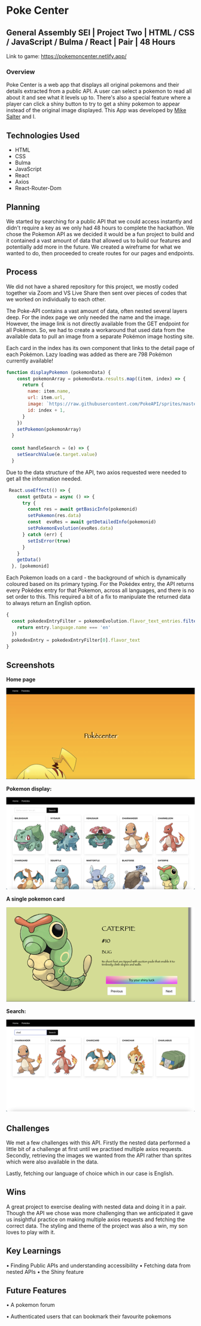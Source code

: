 # Poke Center #

## General Assembly SEI | Project Two | HTML / CSS / JavaScript / Bulma / React | Pair | 48 Hours ##

Link to game: https://pokemoncenter.netlify.app/

### Overview ###

Poke Center is a web app that displays all original pokemons and their details extracted from a public API. A user can select a pokemon to read all about it and see what it levels up to. There's also a special feature where a player can click a shiny button to try to get a shiny pokemon to appear instead of the original image displayed. This App was developed by [Mike Salter](https://github.com/Msalter91) and I. 

## Technologies Used ##

- HTML 
- CSS 
- Bulma 
- JavaScript 
- React 
- Axios
- React-Router-Dom

## Planning ##

We started by searching for a public API that we could access instantly and didn't require a key as we only had 48 hours to complete the hackathon. We chose the Pokemon API as we decided it would be a fun project to build and it contained a vast amount of data that allowed us to build our features and potentially add more in the future.
We created a wireframe for what we wanted to do, then proceeded to create routes for our pages and endpoints. 

## Process ##

We did not have a shared repository for this project, we mostly coded together via Zoom and VS Live Share then sent over pieces of codes that we worked on individually to each other. 

The Poke-API contains a vast amount of data, often nested several layers deep. For the index page we only needed the name and the image. However, the image link is not directly available from the GET endpoint for all Pokémon. So, we had to create a workaround that used data from the available data to pull an image from a separate Pokémon image hosting site. 

Each card in the index has its own component that links to the detail page of each Pokémon. Lazy loading was added as there are 798 Pokémon currently available!

```js
function displayPokemon (pokemonData) {
    const pokemonArray = pokemonData.results.map((item, index) => {
      return {
        name: item.name,
        url: item.url, 
        image: `https://raw.githubusercontent.com/PokeAPI/sprites/master/sprites/pokemon/other/official-artwork/${index + 1}.png`,
        id: index + 1,
      }
    })
    setPokemon(pokemonArray)
  }

  const handleSearch = (e) => {
    setSearchValue(e.target.value)
  } 
  ```

Due to the data structure of the API, two axios requested were needed to get all the information needed. 

```js
 React.useEffect(() => {
    const getData = async () => {
      try {
        const res = await getBasicInfo(pokemonid)
        setPokemon(res.data)
        const  evoRes = await getDetailedInfo(pokemonid)
        setPokemonEvolution(evoRes.data)
      } catch (err) {
        setIsError(true)
      }
    }
    getData()
  }, [pokemonid]
  ```
  Each Pokemon loads on a card - the background of which is dynamically coloured based on its primary typing. For the Pokédex entry, the API returns every Pokédex entry for that Pokemon, across all languages, and there is no set order to this. This required a bit of a fix to manipulate the returned data to always return an English option.

  ```js
  {
    const pokedexEntryFilter = pokemonEvolution.flavor_text_entries.filter(entry => {
      return entry.language.name === 'en' 
    })
    pokedexEntry = pokedexEntryFilter[0].flavor_text
  }
  ```

## Screenshots ##

**Home page**

 ![imagename](/public/assets/main.png)

**Pokemon display:** 

![imagename](/public/assets/pokemons.png)

**A single pokemon card** 

![imagename](/public/assets/pokemonshow.png)

**Search:**

![imagename](/public/assets/search.png)


## Challenges ##

We met a few challenges with this API. Firstly the nested data performed a little bit of a challenge at first until we practised multiple axios requests. Secondly, retrieving the images we wanted from the API rather than sprites which were also available in the data. 

Lastly, fetching our language of choice which in our case is English. 

## Wins ##

A great project to exercise dealing with nested data and doing it in a pair. Though the API we chose was more challenging than we anticipated it gave us insightful practice on making multiple axios requests and fetching the correct data. The styling and theme of the project was also a win, my son loves to play with it.

## Key Learnings ##

• Finding Public APIs and understanding accessibility 
• Fetching data from nested APIs
• the Shiny feature

## Future Features ## 
• A pokemon forum

• Authenticated users that can bookmark their favourite pokemons











